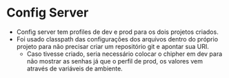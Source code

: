 # Config Server

* Config server tem profiles de dev e prod para os dois projetos criados.
* Foi usado classpath das configurações dos arquivos dentro do próprio projeto para não precisar criar 
um repositório git e apontar sua URI.
  * Caso tivesse criado, seria necessário colocar o chipher em dev para não mostrar as senhas já que o
    perfil de prod, os valores vem através de variáveis de ambiente.
